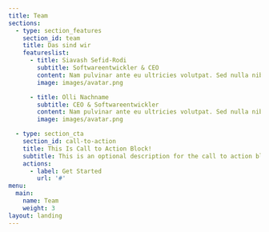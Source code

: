 ```yaml
---
title: Team
sections:
  - type: section_features
    section_id: team
    title: Das sind wir
    featureslist:
      - title: Siavash Sefid-Rodi
        subtitle: Softwareentwickler & CEO
        content: Nam pulvinar ante eu ultricies volutpat. Sed nulla nibh, dapibus sit amet cursus quis, fringilla nec sapien. Vestibulum imperdiet nunc bibendum consectetur lobortis. Sed nulla nibh, dapibus sit amet cursus quis, fringilla.
        image: images/avatar.png

      - title: Olli Nachname
        subtitle: CEO & Softwareentwickler
        content: Nam pulvinar ante eu ultricies volutpat. Sed nulla nibh, dapibus sit amet cursus quis, fringilla nec sapien. Vestibulum imperdiet nunc bibendum consectetur lobortis.
        image: images/avatar.png

  - type: section_cta
    section_id: call-to-action
    title: This Is Call to Action Block!
    subtitle: This is an optional description for the call to action block.
    actions:
      - label: Get Started
        url: '#'
menu:
  main:
    name: Team
    weight: 3
layout: landing
---
```

